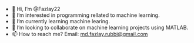 - 👋 Hi, I’m @Fazlay22
- 👀 I’m interested in programming rellated to machine learning.
- 🌱 I’m currently learning machine learing.
- 💞️ I’m looking to collaborate on machine learning projects using MATLAB.
- 📫 How to reach me? Email: md.fazlay.rubbi@gmail.com

<!---
Fazlay22/Fazlay22 is a ✨ special ✨ repository because its `README.md` (this file) appears on your GitHub profile.
You can click the Preview link to take a look at your changes.
--->
